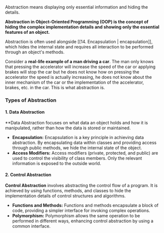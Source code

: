 Abstraction means displaying only essential information and hiding the details. 

**Abstraction in Object-Oriented Programming (OOP) is the concept of hiding the complex implementation details and showing only the essential features of an object.**

Abstraction is often used alongside [[14. Encapsulation | encapsulation]], which hides the internal state and requires all interaction to be performed through an object's methods.

Consider a **real-life example of a man driving a car**. The man only knows that pressing the accelerator will increase the speed of the car or applying brakes will stop the car but he does not know how on pressing the accelerator the speed is actually increasing, he does not know about the inner mechanism of the car or the implementation of the accelerator, brakes, etc. in the car. This is what abstraction is.

### Types of Abstraction
#### 1. Data Abstraction
**Data Abstraction focuses on what data an object holds and how it is manipulated, rather than how the data is stored or maintained.

- **Encapsulation:** Encapsulation is a key principle in achieving data abstraction. By encapsulating data within classes and providing access through public methods, we hide the internal state of the object.
- **Access Modifiers:** Access modifiers (private, protected, and public) are used to control the visibility of class members. Only the relevant information is exposed to the outside world.

#### 2. Control Abstraction
**Control Abstraction** involves abstracting the control flow of a program. It is achieved by using functions, methods, and classes to hide the implementation details of control structures and algorithms.

- **Functions and Methods:** Functions and methods encapsulate a block of code, providing a simpler interface for invoking complex operations.
- **Polymorphism:** Polymorphism allows the same operation to be performed in different ways, enhancing control abstraction by using a common interface.